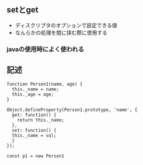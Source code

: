 ## setとget
- ディスクリプタのオプションで設定できる値
- なんらかの処理を間に挟む際に使用する

### javaの使用時によく使われる

## 記述
    function Person1(name, age) {
      this._name = name;
      this._age = age;
    }
    
    Object.defineProperty(Person1.prototype, 'name', {
      get: function() {
        return this._name;
      },
      set: function() {
      this._name = val;
      }
    });
    
    const p1 = new Person1

